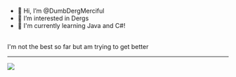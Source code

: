 - 👋 Hi, I’m @DumbDergMerciful
- 👀 I’m interested in Dergs
- 🌱 I'm currently learning Java and C#!
<br>
I'm not the best so far but am trying to get better
<hr>
<img src="https://imgs.search.brave.com/NzmzhXcdAauNcj1zZDDTOoQ2QJa6SAZD5OgOzDWqAag/rs:fit:1052:1052:1/g:ce/aHR0cHM6Ly9yYXcu/Z2l0aHVidXNlcmNv/bnRlbnQuY29tL3Zv/b2Rvb3Rpa2lnb2Qv/bG9nby5qcy9tYXN0/ZXIvanMucG5n">
